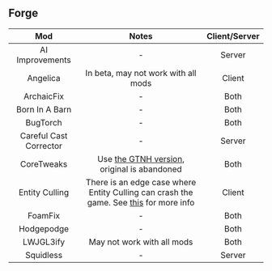 ## Forge
| Mod | Notes | Client/Server |
|:---:|:---:|:---:|
| AI Improvements | - | Server |
| Angelica | In beta, may not work with all mods | Client |
| ArchaicFix | - | Both |
| Born In A Barn | - | Both |
| BugTorch | - | Both |
| Careful Cast Corrector | - | Server |
| CoreTweaks | Use [the GTNH version](https://github.com/GTNewHorizons/CoreTweaks), original is abandoned | Both |
| Entity Culling | There is an edge case where Entity Culling can crash the game. See [this](https://github.com/CaffeineMC/sodium/issues/2985) for more info | Client |
| FoamFix | - | Both |
| Hodgepodge | - | Both |
| LWJGL3ify | May not work with all mods | Both |
| Squidless | - | Server |
